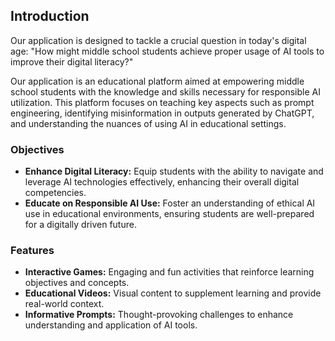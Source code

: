 ## Introduction

Our application is designed to tackle a crucial question in today's digital age: "How might middle school students achieve proper usage of AI tools to improve their digital literacy?"

Our application is an educational platform aimed at empowering middle school students with the knowledge and skills necessary for responsible AI utilization. This platform focuses on teaching key aspects such as prompt engineering, identifying misinformation in outputs generated by ChatGPT, and understanding the nuances of using AI in educational settings.

### Objectives
- **Enhance Digital Literacy:** Equip students with the ability to navigate and leverage AI technologies effectively, enhancing their overall digital competencies.
- **Educate on Responsible AI Use:** Foster an understanding of ethical AI use in educational environments, ensuring students are well-prepared for a digitally driven future.

### Features
- **Interactive Games:** Engaging and fun activities that reinforce learning objectives and concepts.
- **Educational Videos:** Visual content to supplement learning and provide real-world context.
- **Informative Prompts:** Thought-provoking challenges to enhance understanding and application of AI tools.
